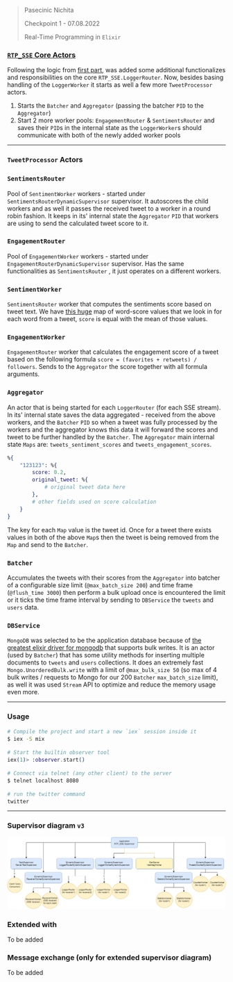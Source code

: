 

> Pasecinic Nichita
>
> Checkpoint 1 - 07.08.2022
>
> Real-Time Programming in `Elixir`



### **[`RTP_SSE` Core Actors ](./checkpoint_1.md)**



Following the logic from [first part](./checkpoint_1.md), was added some additional functionalizes and responsibilities on the core `RTP_SSE.LoggerRouter`. Now, besides basing handling of the `LoggerWorker` it starts as well a few more `TweetProcessor` actors.

1.  Starts the `Batcher` and `Aggregator` (passing the batcher `PID` to the `Aggregator`)
2. Start 2 more worker pools: `EngagementRouter` & `SentimentsRouter` and saves their `PID`s in the internal state as the `LoggerWorker`s should communicate with both of the newly added worker pools


-------


### **`TweetProcessor` Actors**


### `SentimentsRouter`

Pool of `SentimentWorker` workers - started under `SentimentsRouterDynamicSupervisor` supervisor. It autoscores the child workers and as well it passes the received tweet to a worker in a round robin fashion. It keeps in its' internal state the `Aggregator` `PID` that workers are using to send the calculated tweet score to it.


### `EngagementRouter`

Pool of `EngagementWorker` workers - started under `EngagementRouterDynamicSupervisor` supervisor. Has the same functionalities as `SentimentsRouter` , it just operates on a different workers.


### `SentimentWorker`

`SentimentsRouter` worker that computes the sentiments score based on tweet text. We have [this huge](./../lib/rtp_sse/tweet_processor/emotion_values.ex) map of word-score values that we look in for each word from a tweet, `score` is equal with the mean of those values.


### `EngagementWorker`

`EngagementRouter` worker that calculates the engagement score of a tweet based on the following formula `score = (favorites + retweets) / followers`. Sends to the `Aggregator` the score together with all formula arguments.


### `Aggregator`

An actor that is being started for each `LoggerRouter` (for each SSE stream). In its' internal state saves the data aggregated - received from the above workers, and the `Batcher` `PID` so when a tweet was fully processed by the workers and the aggregator knows this data it will forward the scores and tweet to be further handled by the `Batcher`. The `Aggregator` main internal state `Maps` are: `tweets_sentiment_scores` and `tweets_engagement_scores`.

```elixir
%{
	"123123": %{
		score: 0.2,
		original_tweet: %{ 
			# original tweet data here
		},
		# other fields used on score calculation
	}
}
```

The key for each `Map` value is the tweet id. Once for a tweet there exists values in both of the above `Map`s then the tweet is being removed from the `Map` and send to the `Batcher`.


### `Batcher`

Accumulates the tweets with their scores from the `Aggregator` into batcher of a configurable size limit (`@max_batch_size 200`) and time frame (`@flush_time 3000`) then perform a bulk upload once is encountered the limit or it ticks the time frame interval by sending to `DBService` the `tweets` and `users` data.


### `DBService`

`MongoDB` was selected to be the application database because of [the greatest elixir driver for mongodb](https://github.com/zookzook/elixir-mongodb-driver) that supports bulk writes. It is an actor (used by `Batcher`) that has some utility methods for inserting multiple documents to `tweets` and `users` collections. It does an extremely fast `Mongo.UnorderedBulk.write` with a limit of `@max_bulk_size 50` (so max of 4 bulk writes / requests to Mongo for our 200 `Batcher` `max_batch_size` limit), as well it was used `Stream` API to optimize and reduce the memory usage even more.


-----


### **Usage**

```bash
# Compile the project and start a new `iex` session inside it
$ iex -S mix
```

```elixir
# Start the builtin observer tool
iex(1)> :observer.start()
```

```bash
# Connect via telnet (any other client) to the server
$ telnet localhost 8080
```

```bash
# run the twitter command
twitter
```


------


### **Supervisor diagram** `v3`

![supervisor](./../assets/supervisor_diagram_v3.png)

### **Extended with**

To be added

### **Message exchange** (only for extended supervisor diagram)

To be added
